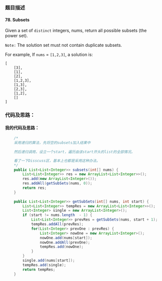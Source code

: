 ### 题目描述

#### 78. Subsets

Given a set of `distinct` integers, nums, return all possible subsets (the power set).

`Note:` The solution set must not contain duplicate subsets.

For example,
If `nums` = `[1,2,3]`, a solution is:

    [
        [3],
        [1],
        [2],
        [1,2,3],
        [1,3],
        [2,3],
        [1,2],
        []
    ]

### 代码及思路：

#### 我的代码及思路：

```java
    /*
    采用递归的算法，先将空的subsets加入结果中
    
    然后递归调用，设立一个start，遍历由该start开头的list的全部情况。

    看了一下Disscuss区，基本上也都是采用这种办法。
    */
    public List<List<Integer>> subsets(int[] nums) {
        List<List<Integer>> res = new ArrayList<List<Integer>>();
        res.add(new ArrayList<Integer>());
        res.addAll(getSubSets(nums, 0));
        return res;
    }
    
    public List<List<Integer>> getSubSets(int[] nums, int start) {
        List<List<Integer>> tempRes = new ArrayList<List<Integer>>();
        List<Integer> single = new ArrayList<Integer>();
        if (start != nums.length  - 1) {
            List<List<Integer>> prevRes = getSubSets(nums, start + 1);
            tempRes.addAll(prevRes);
            for(List<Integer> prevOne : prevRes) {
                List<Integer> nowOne = new ArrayList<Integer>();
                nowOne.add(nums[start]);
                nowOne.addAll(prevOne);
                tempRes.add(nowOne);
            }   
        }
        single.add(nums[start]);
        tempRes.add(single);
        return tempRes;
    }
```
